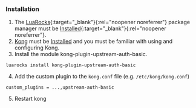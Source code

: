 ### Installation

1. The [LuaRocks](http://luarocks.org){:target="_blank"}{:rel="noopener noreferrer"} package manager must be [Installed](https://github.com/luarocks/luarocks/wiki/Download){:target="_blank"}{:rel="noopener noreferrer"}.
2. [Kong](https://konghq.com) must be [Installed](https://konghq.com/install) and you must be familiar with using and configuring Kong.
3. Install the module kong-plugin-upstream-auth-basic.
```
luarocks install kong-plugin-upstream-auth-basic
```
4. Add the custom plugin to the `kong.conf` file (e.g. `/etc/kong/kong.conf`)
```
custom_plugins = ...,upstream-auth-basic
```
5. Restart kong

